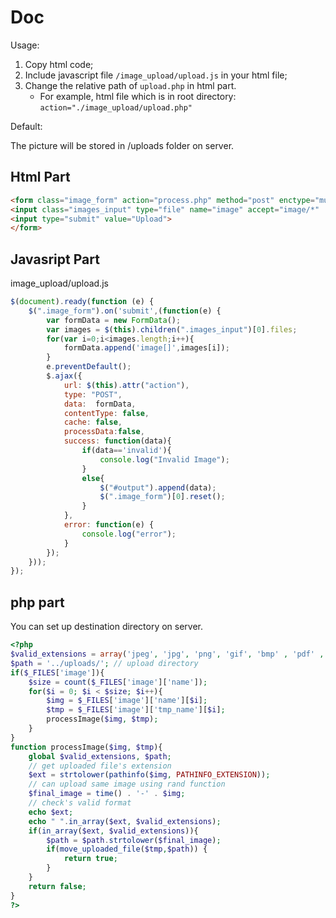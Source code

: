 # Doc

Usage:

1. Copy html code;
2. Include javascript file ```/image_upload/upload.js``` in your html file;
3. Change the relative path of ```upload.php``` in html part.
   - For example, html file which is in root directory: ```action="./image_upload/upload.php"```

Default:

The picture will be stored in /uploads folder on server.

## Html Part

```html
<form class="image_form" action="process.php" method="post" enctype="multipart/form-data">
<input class="images_input" type="file" name="image" accept="image/*"  multiple="true"/>
<input type="submit" value="Upload">
</form>
```


## Javasript Part
image_upload/upload.js

```javascript
$(document).ready(function (e) {
    $(".image_form").on('submit',(function(e) {
        var formData = new FormData();
        var images = $(this).children(".images_input")[0].files;
        for(var i=0;i<images.length;i++){
            formData.append('image[]',images[i]);
        }
        e.preventDefault();
        $.ajax({
            url: $(this).attr("action"),
            type: "POST",
            data:  formData,
            contentType: false,
            cache: false,
            processData:false,
            success: function(data){
                if(data=='invalid'){
                    console.log("Invalid Image");
                }
                else{
                    $("#output").append(data);
                    $(".image_form")[0].reset(); 
                }
            },
            error: function(e) {
                console.log("error");
            }          
        });
    }));
});
```
## php part

You can set up destination directory on server.

```php
<?php 
$valid_extensions = array('jpeg', 'jpg', 'png', 'gif', 'bmp' , 'pdf' , 'doc' , 'ppt'); // valid extensions
$path = '../uploads/'; // upload directory
if($_FILES['image']){
    $size = count($_FILES['image']['name']);
    for($i = 0; $i < $size; $i++){
        $img = $_FILES['image']['name'][$i];
        $tmp = $_FILES['image']['tmp_name'][$i];
        processImage($img, $tmp);
    }
}
function processImage($img, $tmp){
    global $valid_extensions, $path;
    // get uploaded file's extension
    $ext = strtolower(pathinfo($img, PATHINFO_EXTENSION));
    // can upload same image using rand function
    $final_image = time() . '-' . $img;
    // check's valid format
    echo $ext;
    echo " ".in_array($ext, $valid_extensions);
    if(in_array($ext, $valid_extensions)){ 
        $path = $path.strtolower($final_image); 
        if(move_uploaded_file($tmp,$path)) {
            return true;
        }
    } 
    return false;
}
?>
```